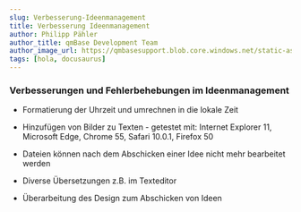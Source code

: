 ```yaml
---
slug: Verbesserung-Ideenmanagement
title: Verbesserung Ideenmanagement
author: Philipp Pähler
author_title: qmBase Development Team
author_image_url: https://qmbasesupport.blob.core.windows.net/static-assets/img/persons/paehler_round.png
tags: [hola, docusaurus]
---
```

### Verbesserungen und Fehlerbehebungen im Ideenmanagement

*   Formatierung der Uhrzeit und umrechnen in die lokale Zeit

*   Hinzufügen von Bilder zu Texten - getestet mit: Internet Explorer 11, Microsoft Edge, Chrome 55, Safari 10.0.1, Firefox 50

*   Dateien können nach dem Abschicken einer Idee nicht mehr bearbeitet werden

*   Diverse Übersetzungen z.B. im Texteditor

*   Überarbeitung des Design zum Abschicken von Ideen